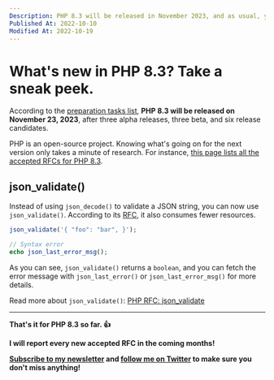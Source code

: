 ```yaml
---
Description: PHP 8.3 will be released in November 2023, and as usual, you need to be up to date with new features and breaking changes for easier transitions.
Published At: 2022-10-10
Modified At: 2022-10-19
---
```


# What's new in PHP 8.3? Take a sneak peek.

According to the [preparation tasks list](https://wiki.php.net/todo/php83), **PHP 8.3 will be released on November 23, 2023**, after three alpha releases, three beta, and six release candidates. 

PHP is an open-source project. Knowing what's going on for the next version only takes a minute of research. For instance, [this page lists all the accepted RFCs for PHP 8.3](https://wiki.php.net/rfc).

## json_validate()

Instead of using `json_decode()` to validate a JSON string, you can now use `json_validate()`. According to its [RFC](https://wiki.php.net/rfc/json_validate), it also consumes fewer resources.

```php
json_validate('{ "foo": "bar", }');

// Syntax error
echo json_last_error_msg();
```

As you can see, `json_validate()` returns a `boolean`, and you can fetch the error message with `json_last_error()` or `json_last_error_msg()` for more details.

Read more about `json_validate()`: [PHP RFC: json_validate](https://wiki.php.net/rfc/json_validate)

---

**That's it for PHP 8.3 so far. 👍**

**I will report every new accepted RFC in the coming months!**

**[Subscribe to my newsletter](#newsletter) and [follow me on Twitter](https://twitter.com/benjamincrozat) to make sure you don't miss anything!**
